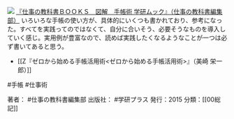 
[![](https://images-fe.ssl-images-amazon.com/images/I/51A-o5mI2AL._SL160_.jpg)](http://www.amazon.co.jp/exec/obidos/ASIN/B0161D2WRS/choiyaki81-22/ref=nosim)
[『仕事の教科書ＢＯＯＫＳ　図解　手帳術 学研ムック』（仕事の教科書編集部）](http://www.amazon.co.jp/exec/obidos/ASIN/B0161D2WRS/choiyaki81-22/ref=nosim)
いろいろな手帳の使い方が、具体的にいくつも書かれており、参考になった。すべてを実践ってのではなくて、自分に合いそう、必要そうなものを導入していく感じ。実用例が豊富なので、読めば実践したくなるようなことが一つは必ず書いてあると思う。

- [[Z『ゼロから始める手帳活用術<ゼロから始める手帳活用術>』（美崎 栄一郎）]]

#手帳 #仕事術 

著者： #仕事の教科書編集部 
出版社： #学研プラス
発行：2015
分類：[[00総記]]
